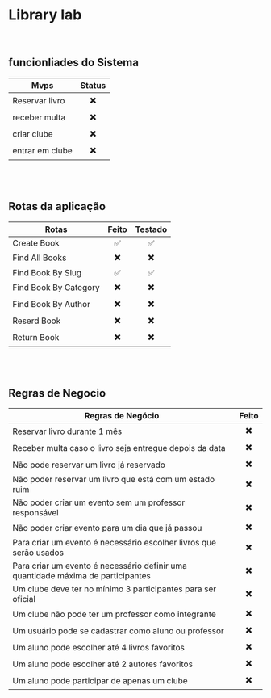 # Library lab

<br />

## funcionliades do Sistema

| Mvps            | Status |
| --------------- | :----: |
| Reservar livro  |   ✖️   |
| receber multa   |   ✖️   |
| criar clube     |   ✖️   |
| entrar em clube |   ✖️   |

<br />
<br />

## Rotas da aplicação

| Rotas                 | Feito | Testado |
| --------------------- | :---: | :-----: |
| Create Book           |  ✅   |   ✅    |
| Find All Books        |  ✖️   |   ✖️    |
| Find Book By Slug     |  ✅   |   ✅    |
| Find Book By Category |  ✖️   |   ✖️    |
| Find Book By Author   |  ✖️   |   ✖️    |
| Reserd Book           |  ✖️   |   ✖️    |
| Return Book           |  ✖️   |   ✖️    |

<br />
<br />

## Regras de Negocio

| Regras de Negócio                                                                | Feito |
| -------------------------------------------------------------------------------- | :---: |
| Reservar livro durante 1 mês                                                     |  ✖️   |
| Receber multa caso o livro seja entregue depois da data                          |  ✖️   |
| Não pode reservar um livro já reservado                                          |  ✖️   |
| Não poder reservar um livro que está com um estado ruim                          |  ✖️   |
| Não poder criar um evento sem um professor responsável                           |  ✖️   |
| Não poder criar evento para um dia que já passou                                 |  ✖️   |
| Para criar um evento é necessário escolher livros que serão usados               |  ✖️   |
| Para criar um evento é necessário definir uma quantidade máxima de participantes |  ✖️   |
| Um clube deve ter no mínimo 3 participantes para ser oficial                     |  ✖️   |
| Um clube não pode ter um professor como integrante                               |  ✖️   |
| Um usuário pode se cadastrar como aluno ou professor                             |  ✖️   |
| Um aluno pode escolher até 4 livros favoritos                                    |  ✖️   |
| Um aluno pode escolher até 2 autores favoritos                                   |  ✖️   |
| Um aluno pode participar de apenas um clube                                      |  ✖️   |
